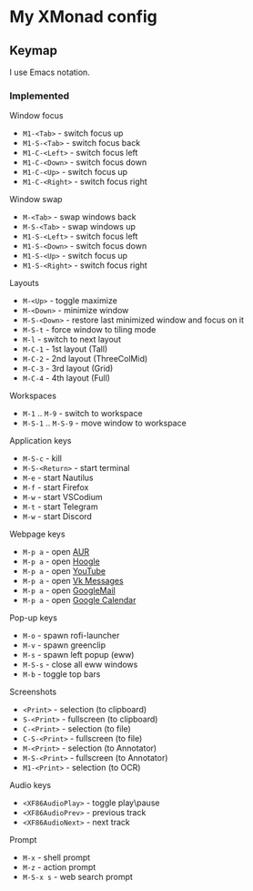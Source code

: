 # My XMonad config

## Keymap

I use Emacs notation. 

### Implemented

Window focus

* `M1-<Tab>` - switch focus up
* `M1-S-<Tab>` - switch focus back
* `M1-C-<Left>` - switch focus left
* `M1-C-<Down>` - switch focus down
* `M1-C-<Up>` - switch focus up
* `M1-C-<Right>` - switch focus right

Window swap

* `M-<Tab>`  - swap windows back
* `M-S-<Tab>`  - swap windows up
* `M1-S-<Left>` - switch focus left
* `M1-S-<Down>` - switch focus down
* `M1-S-<Up>` - switch focus up
* `M1-S-<Right>` - switch focus right

Layouts 

* `M-<Up>` - toggle maximize
* `M-<Down>` - minimize window
* `M-S-<Down>` - restore last minimized window and focus on it
* `M-S-t` - force window to tiling mode
* `M-l` - switch to next layout
* `M-C-1` - 1st layout (Tall)
* `M-C-2` - 2nd layout (ThreeColMid)
* `M-C-3` - 3rd layout (Grid)
* `M-C-4` - 4th layout (Full)

Workspaces

* `M-1` .. `M-9` - switch to workspace
* `M-S-1` .. `M-S-9` - move window to workspace

Application keys

* `M-S-c` - kill
* `M-S-<Return>` - start terminal
* `M-e` - start Nautilus
* `M-f` - start Firefox
* `M-w` - start VSCodium
* `M-t` - start Telegram
* `M-w` - start Discord

Webpage keys

* `M-p a` - open [AUR](https://aur.archlinux.org/)
* `M-p a` - open [Hoogle](https://hoogle.haskell.org/)
* `M-p a` - open [YouTube](https://www.youtube.com/)
* `M-p a` - open [Vk Messages](https://vk.com/im)
* `M-p a` - open [GoogleMail](https://mail.google.com/)
* `M-p a` - open [Google Calendar](https://calendar.google.com)

Pop-up keys

* `M-o` - spawn rofi-launcher
* `M-v` - spawn greenclip
* `M-s` - spawn left popup (eww)
* `M-S-s` - close all eww windows
* `M-b` - toggle top bars

Screenshots

* `<Print>` - selection (to clipboard)
* `S-<Print>` - fullscreen (to clipboard)
* `C-<Print>` - selection (to file)
* `C-S-<Print>` - fullscreen (to file)
* `M-<Print>` - selection (to Annotator)
* `M-S-<Print>` - fullscreen (to Annotator)
* `M1-<Print>` - selection (to OCR)

Audio keys

* `<XF86AudioPlay>` - toggle play\pause
* `<XF86AudioPrev>` - previous track
* `<XF86AudioNext>` - next track

Prompt

* `M-x` - shell prompt
* `M-z` - action prompt
* `M-S-x s` - web search prompt
